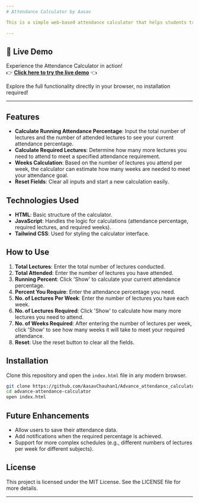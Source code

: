 ```yaml
---
# Attendance Calculator by Aasav

This is a simple web-based attendance calculator that helps students track their attendance and calculate the number of lectures and weeks required to meet their desired attendance percentage.

---
```

## 🚀 Live Demo

Experience the Attendance Calculator in action!  
👉 [**Click here to try the live demo**](https://advanceattendance.netlify.app/) 👈

Explore the full functionality directly in your browser, no installation required!

---

## Features

- **Calculate Running Attendance Percentage**: Input the total number of lectures and the number of attended lectures to see your current attendance percentage.
- **Calculate Required Lectures**: Determine how many more lectures you need to attend to meet a specified attendance requirement.
- **Weeks Calculation**: Based on the number of lectures you attend per week, the calculator can estimate how many weeks are needed to meet your attendance goal.
- **Reset Fields**: Clear all inputs and start a new calculation easily.


## Technologies Used

- **HTML**: Basic structure of the calculator.
- **JavaScript**: Handles the logic for calculations (attendance percentage, required lectures, and required weeks).
- **Tailwind CSS**: Used for styling the calculator interface.

## How to Use

1. **Total Lectures**: Enter the total number of lectures conducted.
2. **Total Attended**: Enter the number of lectures you have attended.
3. **Running Percent**: Click 'Show' to calculate your current attendance percentage.
4. **Percent You Require**: Enter the attendance percentage you need.
5. **No. of Lectures Per Week**: Enter the number of lectures you have each week.
6. **No. of Lectures Required**: Click 'Show' to calculate how many more lectures you need to attend.
7. **No. of Weeks Required**: After entering the number of lectures per week, click 'Show' to see how many weeks it will take to meet your required attendance.
8. **Reset**: Use the reset button to clear all the fields.

## Installation

Clone this repository and open the `index.html` file in any modern browser.

```bash
git clone https://github.com/AasavChauhan1/Advance_attendance_calculator
cd advance-attendance-calculator
open index.html
```

## Future Enhancements

- Allow users to save their attendance data.
- Add notifications when the required percentage is achieved.
- Support for more complex schedules (e.g., different numbers of lectures per week for different subjects).

## License

This project is licensed under the MIT License. See the LICENSE file for more details.

---

